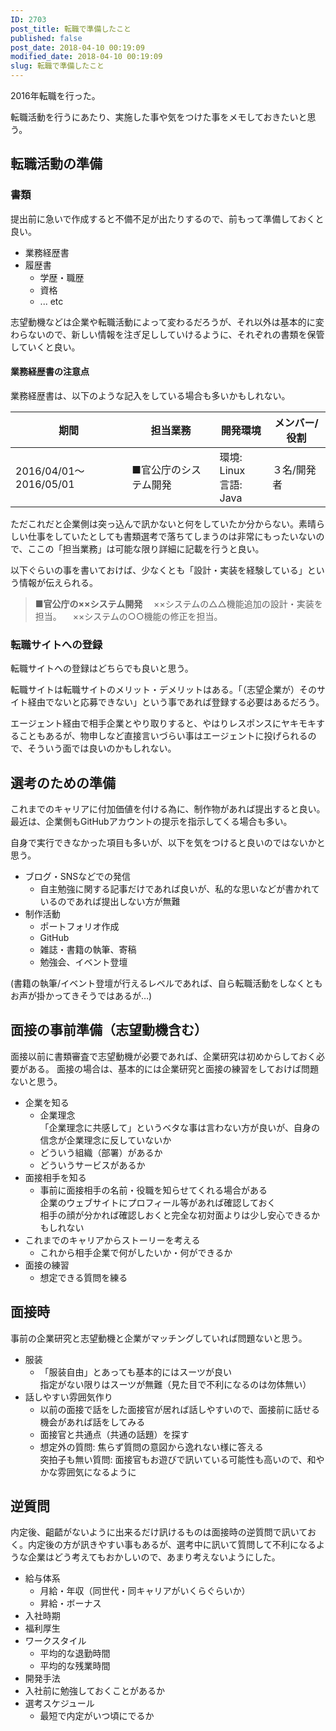 ```yaml
---
ID: 2703
post_title: 転職で準備したこと
published: false
post_date: 2018-04-10 00:19:09
modified_date: 2018-04-10 00:19:09
slug: 転職で準備したこと
---
```

2016年転職を行った。

転職活動を行うにあたり、実施した事や気をつけた事をメモしておきたいと思う。

<!--more-->

<h2>転職活動の準備</h2>

<h3>書類</h3>

提出前に急いで作成すると不備不足が出たりするので、前もって準備しておくと良い。

<ul>
<li>業務経歴書</li>
<li>履歴書

<ul>
<li>学歴・職歴</li>
<li>資格</li>
<li>... etc</li>
</ul></li>
</ul>

志望動機などは企業や転職活動によって変わるだろうが、それ以外は基本的に変わらないので、新しい情報を注ぎ足ししていけるように、それぞれの書類を保管していくと良い。

<h4>業務経歴書の注意点</h4>

業務経歴書は、以下のような記入をしている場合も多いかもしれない。

<table>
<thead>
<tr>
  <th>期間</th>
  <th>担当業務</th>
  <th>開発環境</th>
  <th>メンバー/役割</th>
</tr>
</thead>
<tbody>
<tr>
  <td>2016/04/01～2016/05/01</td>
  <td>■官公庁のシステム開発</td>
  <td>環境: Linux<br>言語: Java</td>
  <td>３名/開発者</td>
</tr>
</tbody>
</table>

ただこれだと企業側は突っ込んで訊かないと何をしていたか分からない。素晴らしい仕事をしていたとしても書類選考で落ちてしまうのは非常にもったいないので、ここの「担当業務」は可能な限り詳細に記載を行うと良い。

以下ぐらいの事を書いておけば、少なくとも「設計・実装を経験している」という情報が伝えられる。

<blockquote>
  <strong>■官公庁の××システム開発</strong>
  　××システムの△△機能追加の設計・実装を担当。
  　××システムの○○機能の修正を担当。
</blockquote>

<h3>転職サイトへの登録</h3>

転職サイトへの登録はどちらでも良いと思う。

転職サイトは転職サイトのメリット・デメリットはある。「（志望企業が）そのサイト経由でないと応募できない」という事であれば登録する必要はあるだろう。

エージェント経由で相手企業とやり取りすると、やはりレスポンスにヤキモキすることもあるが、物申しなど直接言いづらい事はエージェントに投げられるので、そういう面では良いのかもしれない。

<h2>選考のための準備</h2>

これまでのキャリアに付加価値を付ける為に、制作物があれば提出すると良い。最近は、企業側もGitHubアカウントの提示を指示してくる場合も多い。

自身で実行できなかった項目も多いが、以下を気をつけると良いのではないかと思う。

<ul>
<li>ブログ・SNSなどでの発信

<ul>
<li>自主勉強に関する記事だけであれば良いが、私的な思いなどが書かれているのであれば提出しない方が無難</li>
</ul></li>
<li>制作活動

<ul>
<li>ポートフォリオ作成</li>
<li>GitHub</li>
<li>雑誌・書籍の執筆、寄稿</li>
<li>勉強会、イベント登壇</li>
</ul></li>
</ul>

(書籍の執筆/イベント登壇が行えるレベルであれば、自ら転職活動をしなくともお声が掛かってきそうではあるが…)

<h2>面接の事前準備（志望動機含む）</h2>

面接以前に書類審査で志望動機が必要であれば、企業研究は初めからしておく必要がある。
面接の場合は、基本的には企業研究と面接の練習をしておけば問題ないと思う。

<ul>
<li>企業を知る

<ul>
<li>企業理念<br />
「企業理念に共感して」というベタな事は言わない方が良いが、自身の信念が企業理念に反していないか</li>
<li>どういう組織（部署）があるか</li>
<li>どういうサービスがあるか</li>
</ul></li>
<li>面接相手を知る

<ul>
<li>事前に面接相手の名前・役職を知らせてくれる場合がある<br />
企業のウェブサイトにプロフィール等があれば確認しておく<br />
相手の顔が分かれば確認しおくと完全な初対面よりは少し安心できるかもしれない</li>
</ul></li>
<li>これまでのキャリアからストーリーを考える

<ul>
<li>これから相手企業で何がしたいか・何ができるか</li>
</ul></li>
<li>面接の練習

<ul>
<li>想定できる質問を練る</li>
</ul></li>
</ul>

<h2>面接時</h2>

事前の企業研究と志望動機と企業がマッチングしていれば問題ないと思う。

<ul>
<li>服装

<ul>
<li>「服装自由」とあっても基本的にはスーツが良い<br />
指定がない限りはスーツが無難（見た目で不利になるのは勿体無い）</li>
</ul></li>
<li>話しやすい雰囲気作り

<ul>
<li>以前の面接で話をした面接官が居れば話しやすいので、面接前に話せる機会があれば話をしてみる</li>
<li>面接官と共通点（共通の話題）を探す</li>
<li>想定外の質問: 焦らず質問の意図から逸れない様に答える<br />
突拍子も無い質問: 面接官もお遊びで訊いている可能性も高いので、和やかな雰囲気になるように</li>
</ul></li>
</ul>

<h2>逆質問</h2>

内定後、齟齬がないように出来るだけ訊けるものは面接時の逆質問で訊いておく。内定後の方が訊きやすい事もあるが、選考中に訊いて質問して不利になるような企業はどう考えてもおかしいので、あまり考えないようにした。

<ul>
<li>給与体系

<ul>
<li>月給・年収（同世代・同キャリアがいくらぐらいか）</li>
<li>昇給・ボーナス</li>
</ul></li>
<li>入社時期</li>
<li>福利厚生</li>
<li>ワークスタイル

<ul>
<li>平均的な退勤時間</li>
<li>平均的な残業時間</li>
</ul></li>
<li>開発手法</li>
<li>入社前に勉強しておくことがあるか</li>
<li>選考スケジュール

<ul>
<li>最短で内定がいつ頃にでるか</li>
</ul></li>
</ul>